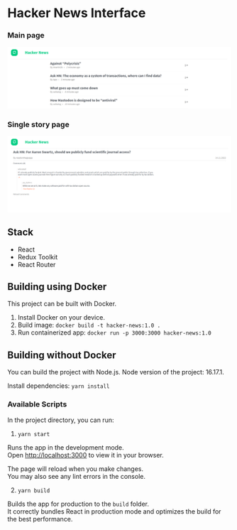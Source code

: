 # Hacker News Interface

### Main page

![main-page](./docs/img/main-page.png?raw=true)

### Single story page

![story-page](./docs/img/single-story-page.png?raw=true)

## Stack

- React
- Redux Toolkit
- React Router

## Building using Docker

This project can be built with Docker.

1. Install Docker on your device.
2. Build image:
   `docker build -t hacker-news:1.0 .`
3. Run containerized app:
   `docker run -p 3000:3000 hacker-news:1.0`

## Building without Docker

You can build the project with Node.js. Node version of the project: 16.17.1.

Install dependencies:
`yarn install`

### Available Scripts

In the project directory, you can run:

1. `yarn start`

Runs the app in the development mode.\
Open [http://localhost:3000](http://localhost:3000) to view it in your browser.

The page will reload when you make changes.\
You may also see any lint errors in the console.

2. `yarn build`

Builds the app for production to the `build` folder.\
It correctly bundles React in production mode and optimizes the build for the best performance.
